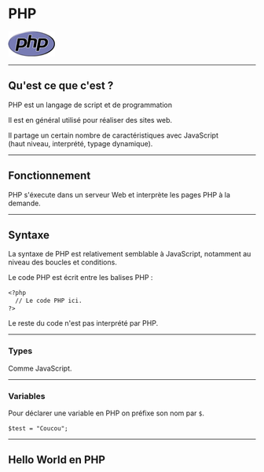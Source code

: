 # PHP

![PHP Logo](img/php.png)



---



## Qu'est ce que c'est ?

PHP est un langage de script et de programmation

Il est en général utilisé pour réaliser des sites web.

Il partage un certain nombre de caractéristiques avec JavaScript  
(haut niveau, interprété, typage dynamique).



---



## Fonctionnement

PHP s'éxecute dans un serveur Web et interprète les pages PHP à la demande.

<!-- TODO Schema, y'en a un bien sur wikipedia -->


---



## Syntaxe

La syntaxe de PHP est relativement semblable à JavaScript, notamment au niveau des boucles et conditions.

Le code PHP est écrit entre les balises PHP :

```
<?php
  // Le code PHP ici.
?>
```

Le reste du code n'est pas interprété par PHP.



***


### Types

Comme JavaScript. <!-- TODO -->


***


### Variables

Pour déclarer une variable en PHP on préfixe son nom par `$`.

```
$test = "Coucou";
```


---


## Hello World en PHP
